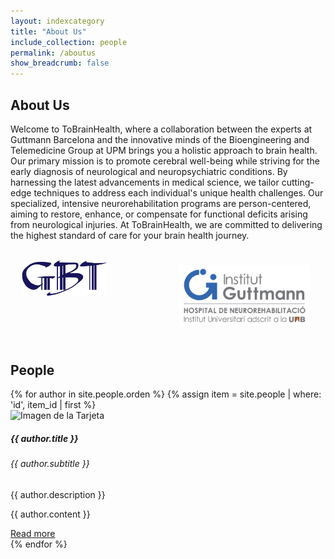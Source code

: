 ```yaml
---
layout: indexcategory
title: "About Us"
include_collection: people
permalink: /aboutus
show_breadcrumb: false
---
```


## About Us

Welcome to ToBrainHealth, where a collaboration between the experts at Guttmann Barcelona and the innovative minds of the Bioengineering and Telemedicine Group at UPM brings you a holistic approach to brain health. Our primary mission is to promote cerebral well-being while striving for the early diagnosis of neurological and neuropsychiatric conditions. By harnessing the latest advancements in medical science, we tailor cutting-edge techniques to address each individual's unique health challenges. Our specialized, intensive neurorehabilitation programs are person-centered, aiming to restore, enhance, or compensate for functional deficits arising from neurological injuries. At ToBrainHealth, we are committed to delivering the highest standard of care for your brain health journey.

<div style="display: flex;">
  <div style="flex: 50%; padding: 3.5%;">
    <img src="assets/logos/GBT_SIMPLE.png" alt="Logo GBT" width="65%">
  </div>
  <div style="flex: 50%; padding: 5%;">
    <img src="assets/logos/logo-guttmann.jpg" alt="Logo Guttmann" width="100%">
  </div>
</div>

## People

<div class="card-deck">
{% for author in site.people.orden %}
{% assign item = site.people | where: 'id', item_id | first %}
  <div class="card mb-4">
    <div class="row">
      <div class="col-md-6">
        <img src="{{ author.image }}" class="card-img-top" alt="Imagen de la Tarjeta">
      </div>
    <div class="col-md-6">
      <div class="card-body">
        <h5 class="card-title">{{ author.title }}</h5>
        <h6 class="card-subtitle">{{ author.subtitle }}</h6>
        <p class="card-text">{{ author.description }}</p>
        <div class="collapse" id="collapse{{ forloop.index }}">
          <p>{{ author.content }}</p>
        </div>
        <a class="btn btn-primary" data-toggle="collapse" href="#collapse{{ forloop.index }}" aria-expanded="false" aria-controls="collapse{{ forloop.index }}">
          Read more
        </a>
      </div>
    </div>
  </div>
 {% endfor %}
</div>

<!--
<div class="card-container">
  {% for author in site.people %}
    <div class="card">
      <img src="{{author.image}}">
      <h2>{{ author.title }}</h2>
      <h3>{{ author.subtitle }}</h3>
      <p>{{ author.content | markdownify }}</p>
    </div>
  {% endfor %}
</div>-->